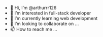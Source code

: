 - 👋 Hi, I’m @arthurrr126
- 👀 I’m interested in full-stack developer
- 🌱 I’m currently learning web development
- 💞️ I’m looking to collaborate on ...
- 📫 How to reach me ...

<!---
arthurrr126/arthurrr126 is a ✨ special ✨ repository because its `README.md` (this file) appears on your GitHub profile.
You can click the Preview link to take a look at your changes.
--->
